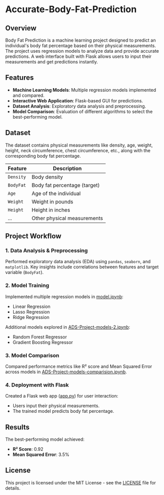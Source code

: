 # Accurate-Body-Fat-Prediction

## Overview

Body Fat Prediction is a machine learning project designed to predict an individual's body fat percentage based on their physical measurements. The project uses regression models to analyze data and provide accurate predictions. A web interface built with Flask allows users to input their measurements and get predictions instantly.

## Features

- **Machine Learning Models**: Multiple regression models implemented and compared.
- **Interactive Web Application**: Flask-based GUI for predictions.
- **Dataset Analysis**: Exploratory data analysis and preprocessing.
- **Model Comparison**: Evaluation of different algorithms to select the best-performing model.


## Dataset

The dataset contains physical measurements like density, age, weight, height, neck circumference, chest circumference, etc., along with the corresponding body fat percentage.

| Feature       | Description                          |
|---------------|--------------------------------------|
| `Density`     | Body density                         |
| `BodyFat`     | Body fat percentage (target)         |
| `Age`         | Age of the individual                |
| `Weight`      | Weight in pounds                     |
| `Height`      | Height in inches                     |
| ...           | Other physical measurements          |


## Project Workflow

### 1. Data Analysis & Preprocessing
Performed exploratory data analysis (EDA) using `pandas`, `seaborn`, and `matplotlib`. Key insights include correlations between features and target variable (`BodyFat`).

### 2. Model Training
Implemented multiple regression models in [model.ipynb](./model.ipynb):
- Linear Regression
- Lasso Regression
- Ridge Regression

Additional models explored in [ADS-Project-models-2.ipynb](./ADS-Project-models-2.ipynb):
- Random Forest Regressor
- Gradient Boosting Regressor

### 3. Model Comparison
Compared performance metrics like R² score and Mean Squared Error across models in [ADS-Project-models-comparision.ipynb](./ADS-Project-models-comparision.ipynb).

### 4. Deployment with Flask
Created a Flask web app ([app.py](./app.py)) for user interaction:
- Users input their physical measurements.
- The trained model predicts body fat percentage.

## Results

The best-performing model achieved:
- **R² Score**: 0.92
- **Mean Squared Error**: 3.5%


## License

This project is licensed under the MIT License - see the [LICENSE](./LICENSE) file for details.
